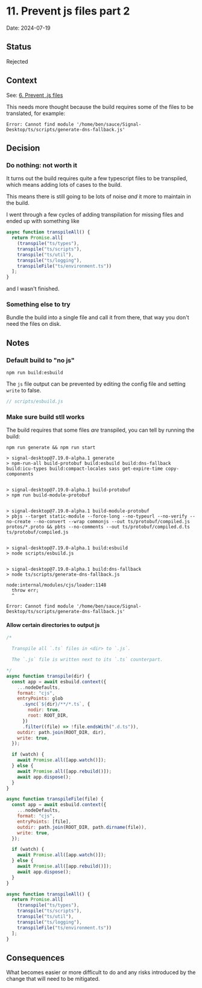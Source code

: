 # 11. Prevent js files part 2

Date: 2024-07-19

## Status

Rejected

## Context

See: [6. Prevent .js files](./0006-prevent-js-files.md)

This needs more thought because the build requires some of the files to be translated, for example:

```
Error: Cannot find module '/home/ben/sauce/Signal-Desktop/ts/scripts/generate-dns-fallback.js'
```

## Decision

### Do nothing: not worth it

It turns out the build requires quite a few typescript files to be transpiled, which means adding lots of cases to the build.

This means there is still going to be lots of noise _and_ it more to maintain in the build.

I went through a few cycles of adding transpilation for missing files and ended up with something like

```js
async function transpileAll() {
  return Promise.all[
    (transpile("ts/types"),
    transpile("ts/scripts"),
    transpile("ts/util"),
    transpile("ts/logging"),
    transpileFile("ts/environment.ts"))
  ];
}
```

and I wasn't finished.

### Something else to try

Bundle the build into a single file and call it from there, that way you don't need the files on disk.

## Notes

### Default build to "no js"

```shell
npm run build:esbuild
```

The `js` file output can be prevented by editing the config file and setting `write` to false.

```js
// scripts/esbuild.js
```

### Make sure build stll works

The build requires that some files _are_ transpiled, you can tell by running the build:

```shell
npm run generate && npm run start

> signal-desktop@7.19.0-alpha.1 generate
> npm-run-all build-protobuf build:esbuild build:dns-fallback build:icu-types build:compact-locales sass get-expire-time copy-components


> signal-desktop@7.19.0-alpha.1 build-protobuf
> npm run build-module-protobuf


> signal-desktop@7.19.0-alpha.1 build-module-protobuf
> pbjs --target static-module --force-long --no-typeurl --no-verify --no-create --no-convert --wrap commonjs --out ts/protobuf/compiled.js protos/*.proto && pbts --no-comments --out ts/protobuf/compiled.d.ts ts/protobuf/compiled.js


> signal-desktop@7.19.0-alpha.1 build:esbuild
> node scripts/esbuild.js


> signal-desktop@7.19.0-alpha.1 build:dns-fallback
> node ts/scripts/generate-dns-fallback.js

node:internal/modules/cjs/loader:1148
  throw err;
  ^

Error: Cannot find module '/home/ben/sauce/Signal-Desktop/ts/scripts/generate-dns-fallback.js'

```

#### Allow certain directories to output js

```js
/*

  Transpile all `.ts` files in <dir> to `.js`.

  The `.js` file is written next to its `.ts` counterpart.

*/
async function transpile(dir) {
  const app = await esbuild.context({
    ...nodeDefaults,
    format: "cjs",
    entryPoints: glob
      .sync(`${dir}/**/*.ts`, {
        nodir: true,
        root: ROOT_DIR,
      })
      .filter((file) => !file.endsWith(".d.ts")),
    outdir: path.join(ROOT_DIR, dir),
    write: true,
  });

  if (watch) {
    await Promise.all([app.watch()]);
  } else {
    await Promise.all([app.rebuild()]);
    await app.dispose();
  }
}

async function transpileFile(file) {
  const app = await esbuild.context({
    ...nodeDefaults,
    format: "cjs",
    entryPoints: [file],
    outdir: path.join(ROOT_DIR, path.dirname(file)),
    write: true,
  });

  if (watch) {
    await Promise.all([app.watch()]);
  } else {
    await Promise.all([app.rebuild()]);
    await app.dispose();
  }
}

async function transpileAll() {
  return Promise.all[
    (transpile("ts/types"),
    transpile("ts/scripts"),
    transpile("ts/util"),
    transpile("ts/logging"),
    transpileFile("ts/environment.ts"))
  ];
}
```

## Consequences

What becomes easier or more difficult to do and any risks introduced by the change that will need to be mitigated.
